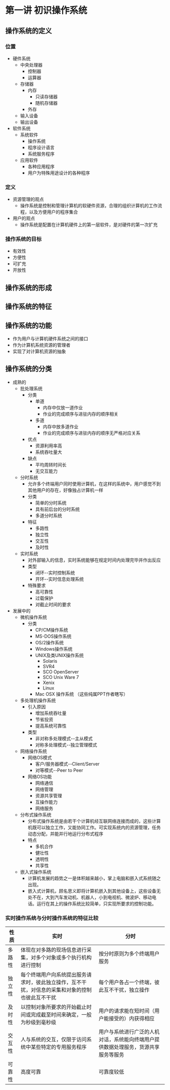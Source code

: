 # 第一讲 初识操作系统

## 操作系统的定义
### 位置
* 硬件系统
    * 中央处理器
        * 控制器
        * 运算器
    * 存储器
        * 内存
            * 只读存储器
            * 随机存储器
        * 外存
    * 输入设备
    * 输出设备
* 软件系统
    * 系统软件
        * 操作系统
        * 程序设计语言
        * 系统服务程序
    * 应用软件
        * 各种应用程序
        * 用户为特殊用途设计的各种程序

### 定义

* 资源管理的观点
  * 操作系统是控制和管理计算机的软硬件资源，合理的组织计算机的工作流程，以及方便用户的程序集合
* 用户的观点
  * 操作系统是配置在计算机硬件上的第一层软件，是对硬件的第一次扩充

### 操作系统的目标

* 有效性
* 方便性
* 可扩充
* 开放性

## 操作系统的形成
## 操作系统的特征
## 操作系统的功能

* 作为用户与计算机硬件系统之间的接口
* 作为计算机系统资源的管理者
* 实现了对计算机资源的抽象

## 操作系统的分类

* 成熟的
  * 批处理系统
    * 分类
      * 单道
        * 内存中仅放一道作业
        * 作业的完成顺序与进驻内存的顺序相关
      * 多道
        * 内存中放多道作业
        * 作业的完成顺序与进驻内存的顺序无严格对应关系
    * 优点
      * 资源利用率高
      * 系统吞吐量大
    * 缺点
      * 平均周转时间长
      * 无交互能力
  * 分时系统
    * 允许多个终端用户同时使用计算机，在这样的系统中，用户感觉不到其他用户的存在，好像独占计算机一样
    * 分类
      * 简单的分时系统
      * 具有前后台的分时系统
      * 多道分时系统
    * 特征
      * 多路性
      * 独立性
      * 交互性
      * 及时性
  * 实时系统
    * 对外部输入的信息，实时系统能够在规定时间内处理完毕并作出反应
    * 类型
      * 闭环--实时控制系统
      * 开环--实时信息处理系统
    * 特殊要求
      * 高可靠性
      * 过载保护
      * 对截止时间的要求
* 发展中的
  * 微机操作系统
    * 分类
      * CP/CM操作系统
      * MS-DOS操作系统
      * OS/2操作系统
      * Windows操作系统
      * UNIX及类UNIX操作系统
        * Solaris
        * SVR4
        * SCO OpenServer
        * SCO Unix Ware 7
        * Xenix
        * Linux
      * Mac OSX 操作系统 （这些纯属PPT作者瞎写）
  * 多处理机操作系统
    * 引入原因
      * 增加系统吞吐量
      * 节省投资
      * 提高系统可靠性
    * 类型
      * 非对称多处理模式--主从模式
      * 对称多处理模式--独立管理模式
  * 网络操作系统
    * 网络OS模式
      * 客户/服务器模式--Client/Server
      * 对等模式--Peer to Peer
    * 网络OS功能
      * 网络通信
      * 网络管理
      * 资源共享管理
      * 互操作能力
      * 网络服务
  * 分布式操作系统
    * 分布式操作系统是由若干个计算机经互联网络连接而成的，这些计算机既可以独立工作，又能协同工作。可实现系统内的资源管理，任务动态分配，并能并行地运行分布式程序
    * 特点
      * 多机合作
      * 健壮性
      * 透明性
      * 共享性
  * 嵌入式操作系统
    * 计算机发展的趋势之一是体积越来越小，掌上电脑和嵌入式系统随之出现。
    * 嵌入式计算机，顾名思义即将计算机嵌入到其他设备上，这些设备无处不在，大到汽车发动机、机器人，小到电视机、微波炉、移动电话。运行在其上的操作系统比较简单，只实现所要求的控制功能。





### 实时操作系统与分时操作系统的特征比较

| 性质   | 实时                                                         | 分时                                                         |
| ------ | ------------------------------------------------------------ | ------------------------------------------------------------ |
| 多路性 | 体现在对多路的现场信息进行采集，对多个对象或多个执行机构进行控制 | 按分时原则为多个终端用户服务                                 |
| 独立性 | 每个终端用户向系统提出服务请求时，彼此独立操作，互不干扰，对信息的采集和对象的控制也彼此互不干扰 | 每个用户各占一个终端，彼此互不干扰，独立操作                 |
| 及时性 | 以控制对象所要求的开始截止时间或完成截至时间来确定，一般为秒级到毫秒级 | 用户的请求能在短时间（用户能接受的）内获得相应               |
| 交互性 | 人与系统的交互，仅限于访问系统中某些特定的专用服务程序       | 用户与系统进行广泛的人机对话，系统能向终端用户提供数据处理服务，货源共享服务等服务 |
| 可靠性 | 高度可靠                                                     | 可靠度较低                                                   |

